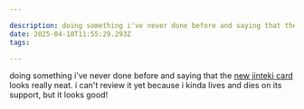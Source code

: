 ```yaml
---

description: doing something i've never done before and saying that the new jinteki card looks really neat. i can't review it yet because i kinda lives and dies on its support, but it looks good!
date: 2025-04-10T11:55:29.293Z
tags: 

---
```

doing something i've never done before and saying that the [new jinteki card](https://nullsignal.games/blog/if-you-see-buddha-on-the-holostream/) looks really neat. i can't review it yet because i kinda lives and dies on its support, but it looks good!
